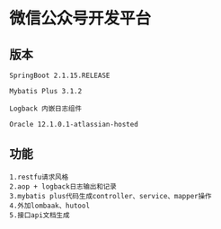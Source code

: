 # 微信公众号开发平台
## 版本
```
SpringBoot 2.1.15.RELEASE

Mybatis Plus 3.1.2

Logback 内嵌日志组件

Oracle 12.1.0.1-atlassian-hosted

```

## 功能
```
1.restfu请求风格
2.aop + logback日志输出和记录
3.mybatis plus代码生成controller、service、mapper操作
4.外加lombaak、hutool
5.接口api文档生成
```